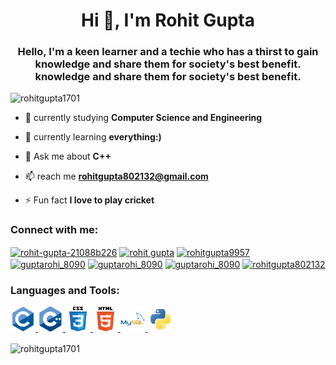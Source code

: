 <h1 align="center">Hi 👋, I'm Rohit Gupta</h1>
<h3 align="center">Hello, I'm a keen learner and a techie who has a thirst to gain knowledge and share them for society's best benefit. knowledge and share them for society's best benefit.</h3>

<p align="left"> <img src="https://komarev.com/ghpvc/?username=rohitgupta1701&label=Profile%20views&color=0e75b6&style=flat" alt="rohitgupta1701" /> </p>

- 🔭 currently studying **Computer Science and Engineering**

- 🌱 currently learning **everything:)**

- 💬 Ask me about **C++**

- 📫 reach me **rohitgupta802132@gmail.com**

- ⚡ Fun fact **I love to play cricket**

<h3 align="left">Connect with me:</h3>
<p align="left">
<a href="https://linkedin.com/in/rohit-gupta-21088b226" target="blank"><img align="center" src="https://raw.githubusercontent.com/rahuldkjain/github-profile-readme-generator/master/src/images/icons/Social/linked-in-alt.svg" alt="rohit-gupta-21088b226" height="30" width="40" /></a>
<a href="https://fb.com/rohit gupta" target="blank"><img align="center" src="https://raw.githubusercontent.com/rahuldkjain/github-profile-readme-generator/master/src/images/icons/Social/facebook.svg" alt="rohit gupta" height="30" width="40" /></a>
<a href="https://instagram.com/rohitgupta9957" target="blank"><img align="center" src="https://raw.githubusercontent.com/rahuldkjain/github-profile-readme-generator/master/src/images/icons/Social/instagram.svg" alt="rohitgupta9957" height="30" width="40" /></a>
<a href="https://www.codechef.com/users/guptarohi_8090" target="blank"><img align="center" src="https://cdn.jsdelivr.net/npm/simple-icons@3.1.0/icons/codechef.svg" alt="guptarohi_8090" height="30" width="40" /></a>
<a href="https://codeforces.com/profile/guptarohi_8090" target="blank"><img align="center" src="https://raw.githubusercontent.com/rahuldkjain/github-profile-readme-generator/master/src/images/icons/Social/codeforces.svg" alt="guptarohi_8090" height="30" width="40" /></a>
<a href="https://www.leetcode.com/guptarohi_8090" target="blank"><img align="center" src="https://raw.githubusercontent.com/rahuldkjain/github-profile-readme-generator/master/src/images/icons/Social/leet-code.svg" alt="guptarohi_8090" height="30" width="40" /></a>
<a href="https://auth.geeksforgeeks.org/user/rohitgupta802132" target="blank"><img align="center" src="https://raw.githubusercontent.com/rahuldkjain/github-profile-readme-generator/master/src/images/icons/Social/geeks-for-geeks.svg" alt="rohitgupta802132" height="30" width="40" /></a>
</p>

<h3 align="left">Languages and Tools:</h3>
<p align="left"> <a href="https://www.cprogramming.com/" target="_blank" rel="noreferrer"> <img src="https://raw.githubusercontent.com/devicons/devicon/master/icons/c/c-original.svg" alt="c" width="40" height="40"/> </a> <a href="https://www.w3schools.com/cpp/" target="_blank" rel="noreferrer"> <img src="https://raw.githubusercontent.com/devicons/devicon/master/icons/cplusplus/cplusplus-original.svg" alt="cplusplus" width="40" height="40"/> </a> <a href="https://www.w3schools.com/css/" target="_blank" rel="noreferrer"> <img src="https://raw.githubusercontent.com/devicons/devicon/master/icons/css3/css3-original-wordmark.svg" alt="css3" width="40" height="40"/> </a> <a href="https://www.w3.org/html/" target="_blank" rel="noreferrer"> <img src="https://raw.githubusercontent.com/devicons/devicon/master/icons/html5/html5-original-wordmark.svg" alt="html5" width="40" height="40"/> </a> <a href="https://www.mysql.com/" target="_blank" rel="noreferrer"> <img src="https://raw.githubusercontent.com/devicons/devicon/master/icons/mysql/mysql-original-wordmark.svg" alt="mysql" width="40" height="40"/> </a> <a href="https://www.python.org" target="_blank" rel="noreferrer"> <img src="https://raw.githubusercontent.com/devicons/devicon/master/icons/python/python-original.svg" alt="python" width="40" height="40"/> </a> </p>

<p><img align="center" src="https://github-readme-stats.vercel.app/api/top-langs?username=rohitgupta1701&show_icons=true&locale=en&layout=compact" alt="rohitgupta1701" /></p>
